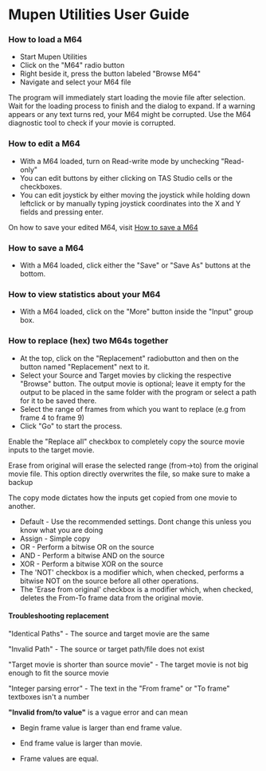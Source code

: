 # Mupen Utilities User Guide
 
### How to load a M64
- Start Mupen Utilities
- Click on the "M64" radio button
- Right beside it, press the button labeled "Browse M64"
- Navigate and select your M64 file

The program will immediately start loading the movie file after selection. Wait for the loading process to finish and the dialog to expand.
If a warning appears or any text turns red, your M64 might be corrupted. Use the M64 diagnostic tool to check if your movie is corrupted. 

### How to edit a M64
- With a M64 loaded, turn on Read-write mode by unchecking "Read-only"
- You can edit buttons by either clicking on TAS Studio cells or the checkboxes.
- You can edit joystick by either moving the joystick while holding down leftclick or by manually typing joystick coordinates into the X and Y fields and pressing enter.

On how to save your edited M64, visit [How to save a M64](###how-to-save-a-m64)  

### How to save a M64
- With a M64 loaded, click either the "Save" or "Save As" buttons at the bottom.

### How to view statistics about your M64
- With a M64 loaded, click on the "More" button inside the "Input" group box.

### How to replace (hex) two M64s together
- At the top, click on the "Replacement" radiobutton and then on the button named "Replacement" next to it.
- Select your Source and Target movies by clicking the respective "Browse" button. The output movie is optional; leave it empty for the output to be placed in the same folder with the program or select a path for it to be saved there.
- Select the range of frames from which you want to replace (e.g from frame 4 to frame 9)
- Click "Go" to start the process.

Enable the "Replace all" checkbox to completely copy the source movie inputs to the target movie. 

Erase from original will erase the selected range (from->to) from the original movie file. This option directly overwrites the file, so make sure to make a backup

The copy mode dictates how the inputs get copied from one movie to another.
- Default - Use the recommended settings. Dont change this unless you know what you are doing
- Assign - Simple copy
- OR - Perform a bitwise OR on the source
- AND - Perform a bitwise AND on the source
- XOR - Perform a bitwise XOR on the source
- The 'NOT' checkbox is a modifier which, when checked, performs a bitwise NOT on the source before all other operations.
- The 'Erase from original' checkbox is a modifier which, when checked, deletes the From-To frame data from the original movie.

#### Troubleshooting replacement
"Identical Paths" - The source and target movie are the same

"Invalid Path" - The source or target path/file does not exist

"Target movie is shorter than source movie" - The target movie is not big enough to fit the source movie

"Integer parsing error" - The text in the "From frame" or "To frame" textboxes isn't a number

**"Invalid from/to value"** is a vague error and can mean

- Begin frame value is larger than end frame value.

- End frame value is larger than movie.

- Frame values are equal.
